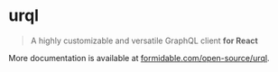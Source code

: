 # urql

> A highly customizable and versatile GraphQL client **for React**

More documentation is available at [formidable.com/open-source/urql](https://formidable.com/open-source/urql/).
